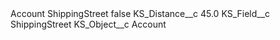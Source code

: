 <?xml version="1.0" encoding="UTF-8"?>
<CustomMetadata xmlns="http://soap.sforce.com/2006/04/metadata" xmlns:xsi="http://www.w3.org/2001/XMLSchema-instance" xmlns:xsd="http://www.w3.org/2001/XMLSchema">
    <label>Account ShippingStreet</label>
    <protected>false</protected>
    <values>
        <field>KS_Distance__c</field>
        <value xsi:type="xsd:double">45.0</value>
    </values>
    <values>
        <field>KS_Field__c</field>
        <value xsi:type="xsd:string">ShippingStreet</value>
    </values>
    <values>
        <field>KS_Object__c</field>
        <value xsi:type="xsd:string">Account</value>
    </values>
</CustomMetadata>
